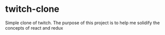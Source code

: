 # twitch-clone
Simple clone of twitch. The purpose of this project is to help me solidify the concepts of react and redux
